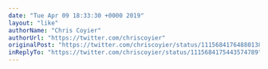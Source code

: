 ```yaml
---
date: "Tue Apr 09 18:33:30 +0000 2019"
layout: "like"
authorName: "Chris Coyier"
authorUrl: "https://twitter.com/chriscoyier"
originalPost: "https://twitter.com/chriscoyier/status/1115684176488013825"
inReplyTo: "https://twitter.com/chriscoyier/status/1115684175443574789"
---
```


